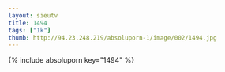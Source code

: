 ```yaml
--- 
layout: sieutv
title: 1494
tags: ["1k"]
thumb: http://94.23.248.219/absoluporn-1/image/002/1494.jpg
---
```

{% include absoluporn key="1494" %} 
